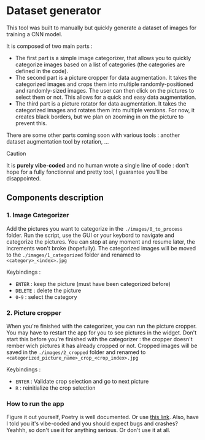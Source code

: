 # Dataset generator

This tool was built to manually but quickly generate a dataset of images for training a CNN model.

It is composed of two main parts :
- The first part is a simple image categorizer, that allows you to quickly categorize images based on a list of categories (the categories are defined in the code).
- The second part is a picture cropper for data augmentation. It takes the categorized images and crops them into multiple randomly-positioned and randomly-sized images. The user can then click on the pictures to select them or not. This allows for a quick and easy data augmentation.
- The third part is a picture rotator for data augmentation. It takes the categorized images and rotates them into multiple versions. For now, it creates black borders, but we plan on zooming in on the picture to prevent this.

There are some other parts coming soon with various tools : another dataset augmentation tool by rotation, ...

> [!CAUTION]
> It is **purely vibe-coded** and no human wrote a single line of code : don't hope for a fully fonctionnal and pretty tool, I guarantee you'll be disappointed.

## Components description

### 1. Image Categorizer

Add the pictures you want to categorize in the `./images/0_to_process` folder.
Run the script, use the GUI or your keybord to navigate and categorize the pictures. You can stop at any moment and resume later, the increments won't broke (hopefully). The categorized images will be moved to the `./images/1_categorized` folder and renamed to `<category>_<index>.jpg`

Keybindings :
- `ENTER` : keep the picture (must have been categorized before)
- `DELETE` : delete the picture
- `0`-`9` : select the category

### 2. Picture cropper

When you're finished with the categorizer, you can run the picture cropper. You may have to restart the app for you to see pictures in the widget. Don't start this before you're finished with the categorizer : the cropper doesn't rember wich pictures it has already cropped or not. 
Cropped images will be saved in the `./images/2_cropped` folder and renamed to `<categorized_picture_name>_crop_<crop_index>.jpg`

Keybindings :
- `ENTER` : Validate crop selection and go to next picture
- `R` : reinitialize the crop selection

### How to run the app

Figure it out yourself, Poetry is well documented. Or use [this link](https://letmegooglethat.com/?q=python+poetry). Also, have I told you it's vibe-coded and you should expect bugs and crashes? Yeahhh, so don't use it for anything serious. Or don't use it at all.
